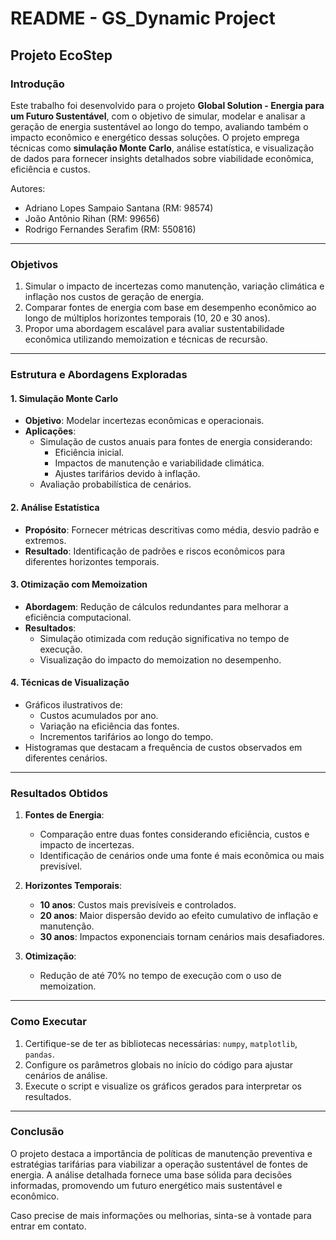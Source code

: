 # **README - GS_Dynamic Project**

## **Projeto EcoStep**

### **Introdução**
Este trabalho foi desenvolvido para o projeto **Global Solution - Energia para um Futuro Sustentável**, com o objetivo de simular, modelar e analisar a geração de energia sustentável ao longo do tempo, avaliando também o impacto econômico e energético dessas soluções. O projeto emprega técnicas como **simulação Monte Carlo**, análise estatística, e visualização de dados para fornecer insights detalhados sobre viabilidade econômica, eficiência e custos.

Autores:  
- Adriano Lopes Sampaio Santana (RM: 98574)  
- João Antônio Rihan (RM: 99656)  
- Rodrigo Fernandes Serafim (RM: 550816)

---

### **Objetivos**
1. Simular o impacto de incertezas como manutenção, variação climática e inflação nos custos de geração de energia.
2. Comparar fontes de energia com base em desempenho econômico ao longo de múltiplos horizontes temporais (10, 20 e 30 anos).
3. Propor uma abordagem escalável para avaliar sustentabilidade econômica utilizando memoization e técnicas de recursão.

---

### **Estrutura e Abordagens Exploradas**

#### **1. Simulação Monte Carlo**
- **Objetivo**: Modelar incertezas econômicas e operacionais.
- **Aplicações**: 
  - Simulação de custos anuais para fontes de energia considerando:
    - Eficiência inicial.
    - Impactos de manutenção e variabilidade climática.
    - Ajustes tarifários devido à inflação.
  - Avaliação probabilística de cenários.

#### **2. Análise Estatística**
- **Propósito**: Fornecer métricas descritivas como média, desvio padrão e extremos.
- **Resultado**: Identificação de padrões e riscos econômicos para diferentes horizontes temporais.

#### **3. Otimização com Memoization**
- **Abordagem**: Redução de cálculos redundantes para melhorar a eficiência computacional.
- **Resultados**: 
  - Simulação otimizada com redução significativa no tempo de execução.
  - Visualização do impacto do memoization no desempenho.

#### **4. Técnicas de Visualização**
- Gráficos ilustrativos de:
  - Custos acumulados por ano.
  - Variação na eficiência das fontes.
  - Incrementos tarifários ao longo do tempo.
- Histogramas que destacam a frequência de custos observados em diferentes cenários.

---

### **Resultados Obtidos**
1. **Fontes de Energia**:
   - Comparação entre duas fontes considerando eficiência, custos e impacto de incertezas.
   - Identificação de cenários onde uma fonte é mais econômica ou mais previsível.

2. **Horizontes Temporais**:
   - **10 anos**: Custos mais previsíveis e controlados.
   - **20 anos**: Maior dispersão devido ao efeito cumulativo de inflação e manutenção.
   - **30 anos**: Impactos exponenciais tornam cenários mais desafiadores.

3. **Otimização**:
   - Redução de até 70% no tempo de execução com o uso de memoization.

---

### **Como Executar**
1. Certifique-se de ter as bibliotecas necessárias: `numpy`, `matplotlib`, `pandas`.
2. Configure os parâmetros globais no início do código para ajustar cenários de análise.
3. Execute o script e visualize os gráficos gerados para interpretar os resultados.

---

### **Conclusão**
O projeto destaca a importância de políticas de manutenção preventiva e estratégias tarifárias para viabilizar a operação sustentável de fontes de energia. A análise detalhada fornece uma base sólida para decisões informadas, promovendo um futuro energético mais sustentável e econômico.

Caso precise de mais informações ou melhorias, sinta-se à vontade para entrar em contato.